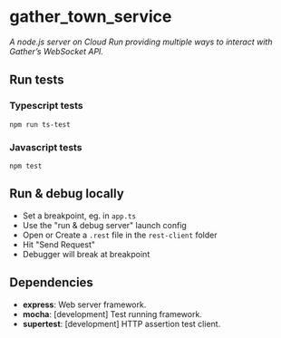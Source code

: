 # gather_town_service

*A node.js server on Cloud Run providing multiple ways to interact with Gather’s WebSocket API.*

## Run tests

### Typescript tests

`npm run ts-test`

### Javascript tests

`npm test`

## Run & debug locally

- Set a breakpoint, eg. in `app.ts`
- Use the "run & debug server" launch config
- Open or Create a `.rest` file in the `rest-client` folder
- Hit "Send Request"
- Debugger will break at breakpoint

## Dependencies

- **express**: Web server framework.
- **mocha**: [development] Test running framework.
- **supertest**: [development] HTTP assertion test client.

